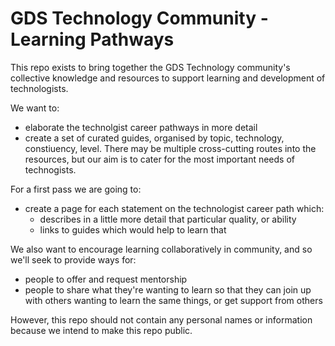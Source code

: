 # GDS Technology Community - Learning Pathways

This repo exists to bring together the GDS Technology community's collective knowledge and resources to support learning and development of technologists.

We want to:

- elaborate the technolgist career pathways in more detail
- create a set of curated guides, organised by topic, technology, constiuency, level. There may be multiple cross-cutting routes into the resources, but our aim is to cater for the most important needs of technogists.

For a first pass we are going to:

- create a page for each statement on the technologist career path which:
  - describes in a little more detail that particular quality, or ability
  - links to guides which would help to learn that
  
We also want to encourage learning collaboratively in community, and so we'll seek to provide ways for:

- people to offer and request mentorship
- people to share what they're wanting to learn so that they can join up with others wanting to learn the same things, or get support from others

However, this repo should not contain any personal names or information because we intend to make this repo public.
